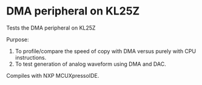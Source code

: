 # DMA peripheral on KL25Z
Tests the DMA peripheral on KL25Z

Purpose:
1. To profile/compare the speed of copy with DMA versus purely with CPU instructions.
2. To test generation of analog waveform using DMA and DAC.

Compiles with NXP MCUXpressoIDE.

